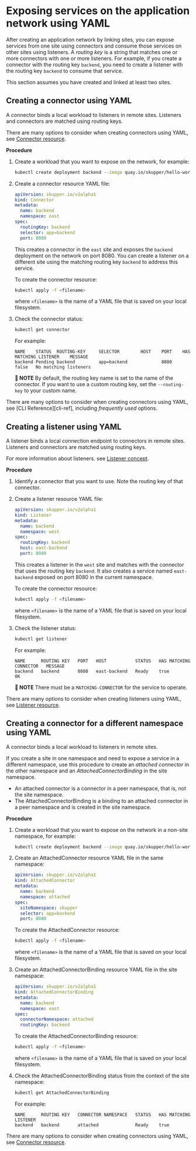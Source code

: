 <a id="kube-exposing-services-yaml"></a>
# Exposing services on the application network using YAML

After creating an application network by linking sites, you can expose services from one site using connectors and consume those services on other sites using listeners.
A *routing key* is a string that matches one or more connectors with one or more listeners.
For example, if you create a connector with the routing key `backend`, you need to create a listener with the routing key `backend` to consume that service.

This section assumes you have created and linked at least two sites.

<a id="kube-creating-connector-yaml"></a>
<!-- Creating a connector on Kubernetes using YAML -->
## Creating a connector using YAML

A connector binds a local workload to listeners in remote sites.
Listeners and connectors are matched using routing keys.

There are many options to consider when creating connectors using YAML, see [Connector resource][connector-resource].

**Procedure**

1. Create a workload that you want to expose on the network, for example:
   ```bash
   kubectl create deployment backend --image quay.io/skupper/hello-world-backend --replicas 3
   ```

2. Create a connector resource YAML file:
   ```yaml
   apiVersion: skupper.io/v2alpha1
   kind: Connector
   metadata:
     name: backend
     namespace: east
   spec:
     routingKey: backend
     selector: app=backend
     port: 8080
   ```
   This creates a connector in the `east` site and exposes the `backend` deployment on the network on port 8080.
   You can create a listener on a different site using the matching routing key `backend` to address this service.

   To create the connector resource:

   ```bash
   kubectl apply -f <filename>
   ```

   where `<filename>` is the name of a YAML file that is saved on your local filesystem.

3. Check the connector status:
   ```bash
   kubectl get connector
   ```
   
   For example:
   
   ```
   NAME    STATUS  ROUTING-KEY     SELECTOR        HOST    PORT    HAS MATCHING LISTENER    MESSAGE
   backend Pending backend         app=backend             8080    false   No matching listeners
   ```
   **📌 NOTE**
   By default, the routing key name is set to the name of the connector.
   If you want to use a custom routing key, set the `--routing-key` to your custom name.

There are many options to consider when creating connectors using YAML, see [CLI Reference][cli-ref], including *frequently used* options.

<a id="kube-creating-listener-yaml"></a>
<!-- Creating a listener on Kubernetes using YAML -->
## Creating a listener using YAML

A listener binds a local connection endpoint to connectors in remote sites. 
Listeners and connectors are matched using routing keys.

For more information about listeners. see [Listener concept][listener].

**Procedure**

1. Identify a connector that you want to use.
   Note the routing key of that connector.

2. Create a listener resource YAML file:
   ```yaml
   apiVersion: skupper.io/v2alpha1
   kind: Listener
   metadata:
     name: backend
     namespace: west
   spec:
     routingKey: backend
     host: east-backend
     port: 8080
   ```
   This creates a listener in the `west` site and matches with the connector that uses the routing key `backend`. 
   It also creates a service named  `east-backend` exposed on port 8080 in the current namespace.

   To create the connector resource:

   ```bash
   kubectl apply -f <filename>
   ```

   where `<filename>` is the name of a YAML file that is saved on your local filesystem.

3. Check the listener status:
   ```bash
   kubectl get listener
   ```
   
   For example:
   
   ```
   NAME      ROUTING KEY   PORT   HOST           STATUS   HAS MATCHING CONNECTOR   MESSAGE
   backend   backend       8080   east-backend   Ready    true                     OK   
   ```
   
   **📌 NOTE**
   There must be a `MATCHING-CONNECTOR` for the service to operate.

There are many options to consider when creating listeners using YAML, see [Listener resource][listener-resource].


<a id="kube-creating-attachedconnector-yaml"></a>
## Creating a connector for a different namespace using YAML

A connector binds a local workload to listeners in remote sites.

If you create a site in one namespace and need to expose a service in a different namespace, use this procedure to create an *attached connector* in the other namespace and an *AttachedConnectorBinding* in the site namespace.

* An attached connector is a connector in a peer namespace, that is, not the site namespace.
* The AttachedConnectorBinding is a binding to an attached connector in a peer namespace and is created in the site namespace.

**Procedure**

1. Create a workload that you want to expose on the network in a non-site namespace, for example:
   ```bash
   kubectl create deployment backend --image quay.io/skupper/hello-world-backend --replicas 3 --namespace attached
   ```

2. Create an AttachedConnector resource YAML file in the same namespace:
   ```yaml
   apiVersion: skupper.io/v2alpha1
   kind: AttachedConnector
   metadata:
     name: backend
     namespace: attached
   spec:
     siteNamespace: skupper
     selector: app=backend
     port: 8080
   ```

   To create the AttachedConnector resource:

   ```bash
   kubectl apply -f <filename>
   ```

   where `<filename>` is the name of a YAML file that is saved on your local filesystem.

3. Create an AttachedConnectorBinding resource YAML file in the site namespace:
   ```yaml
   apiVersion: skupper.io/v2alpha1
   kind: AttachedConnectorBinding
   metadata:
     name: backend            
     namespace: east            
   spec:
     connectorNamespace: attached
     routingKey: backend
   ```

   To create the AttachedConnectorBinding resource:

   ```bash
   kubectl apply -f <filename>
   ```

   where `<filename>` is the name of a YAML file that is saved on your local filesystem.



4. Check the AttachedConnectorBinding status from the context of the site namespace:
   ```bash
   kubectl get AttachedConnectorBinding
   ```
   
   For example:
   
   ```
   NAME      ROUTING KEY   CONNECTOR NAMESPACE   STATUS   HAS MATCHING LISTENER
   backend   backend       attached              Ready    true
   ```

There are many options to consider when creating connectors using YAML, see [Connector resource][connector-resource].



[connector]: https://skupperproject.github.io/refdog/concepts/connector.html
[listener]: https://skupperproject.github.io/refdog/concepts/listener.html

[connector-resource]: https://skupperproject.github.io/refdog/resources/connector.html
[listener-resource]: https://skupperproject.github.io/refdog/resources/listener.html